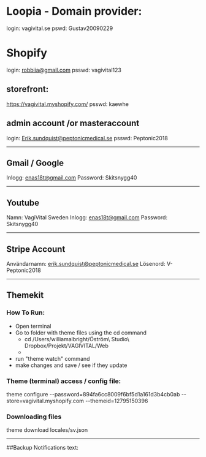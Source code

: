 
# Loopia - Domain provider:

login: vagivital.se
pswd: Gustav20090229





# Shopify

login: robbiia@gmail.com
psswd: vagivital123

## storefront:
https://vagivital.myshopify.com/
psswd: kaewhe

## admin account /or masteraccount
login: Erik.sundquist@peptonicmedical.se
psswd: Peptonic2018

---
## Gmail / Google
Inlogg: enas18t@gmail.com
Password: Skitsnygg40

---

## Youtube

Namn: VagiVital Sweden
Inlogg: enas18t@gmail.com
Password: Skitsnygg40

---

## Stripe Account

Användarnamn:                    erik.sundquist@peptonicmedical.se
Lösenord:                               V-Peptonic2018


---


## Themekit


### How To Run:
- Open terminal
- Go to folder with theme files using the cd command
    + cd /Users/williamalbright/Öström\ Studio\ Dropbox/Projekt/VAGIVITAL/Web
    +
- run "theme watch" command
- make changes and save / see if they update

### Theme (terminal) access / config file:
theme configure --password=894fa6cc8009f6bf5d1a161d3b4cb0ab --store=vagivital.myshopify.com --themeid=12795150396


### Downloading files
theme download locales/sv.json

---

##Backup Notifications text:
